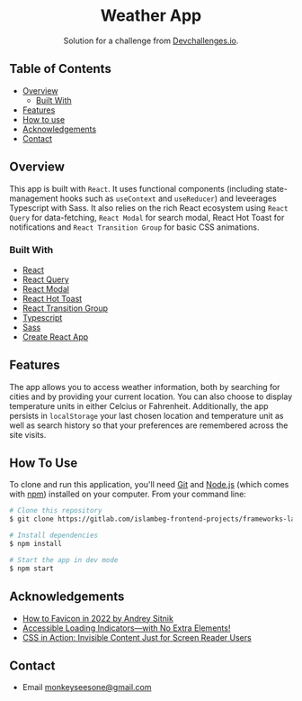 <h1 align="center">Weather App</h1>

<div align="center">
   Solution for a challenge from  <a href="http://devchallenges.io" target="_blank">Devchallenges.io</a>.
</div>

<div align="center">
  <h3>
    <!-- <a href="https://weather.islambeg.me/">
      Demo
    </a>
    <span> | </span>
    <a href="https://gitlab.com/islambeg-frontend-projects/frameworks-land/weather-app">
      Solution
    </a>
    <span> | </span>
    <a href="https://devchallenges.io/challenges/mM1UIenRhK808W8qmLWv">
      Challenge
    </a> -->
  </h3>
</div>

## Table of Contents

- [Overview](#overview)
  - [Built With](#built-with)
- [Features](#features)
- [How to use](#how-to-use)
- [Acknowledgements](#acknowledgements)
- [Contact](#contact)

## Overview

This app is built with `React`. It uses functional components (including state-management hooks such as `useContext` and `useReducer`) and leveerages Typescript with Sass. It also relies on the rich React ecosystem using `React Query` for data-fetching, `React Modal` for search modal, React Hot Toast for notifications and `React Transition Group` for basic CSS animations.

### Built With

- [React](https://reactjs.org/)
- [React Query](https://react-query-v3.tanstack.com/)
- [React Modal](https://reactcommunity.org/react-modal/)
- [React Hot Toast](https://react-hot-toast.com/)
- [React Transition Group](https://reactcommunity.org/react-transition-group/)
- [Typescript](https://www.typescriptlang.org/)
- [Sass](https://sass-lang.com/)
- [Create React App](https://create-react-app.dev/)

## Features

The app allows you to access weather information, both by searching for cities and by providing your current location. You can also choose to display temperature units in either Celcius or Fahrenheit. Additionally, the app persists in `localStorage` your last chosen location and temperature unit as well as search history so that your preferences are remembered across the site visits.

## How To Use

To clone and run this application, you'll need [Git](https://git-scm.com) and [Node.js](https://nodejs.org/en/download/) (which comes with [npm](http://npmjs.com)) installed on your computer. From your command line:

```bash
# Clone this repository
$ git clone https://gitlab.com/islambeg-frontend-projects/frameworks-land/weather-app

# Install dependencies
$ npm install

# Start the app in dev mode
$ npm start
```

## Acknowledgements

- [How to Favicon in 2022 by Andrey Sitnik](https://evilmartians.com/chronicles/how-to-favicon-in-2021-six-files-that-fit-most-needs)
- [Accessible Loading Indicators—with No Extra Elements!](https://dockyard.com/blog/2020/03/02/accessible-loading-indicatorswith-no-extra-elements)
- [CSS in Action: Invisible Content Just for Screen Reader Users](https://webaim.org/techniques/css/invisiblecontent/)

## Contact

- Email monkeyseesone@gmail.com
